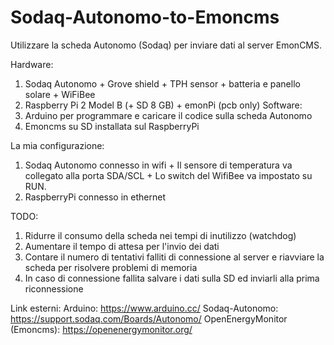 # Sodaq-Autonomo-to-Emoncms
Utilizzare la scheda Autonomo (Sodaq) per inviare dati al server EmonCMS.

Hardware:
  1. Sodaq Autonomo
    + Grove shield + TPH sensor
    + batteria e panello solare
    + WiFiBee
  2. Raspberry Pi 2 Model B (+ SD 8 GB)
    + emonPi (pcb only)
Software:
  1. Arduino per programmare e caricare il codice sulla scheda Autonomo
  2. Emoncms su SD installata sul RaspberryPi

La mia configurazione:
  1. Sodaq Autonomo connesso in wifi
    + Il sensore di temperatura va collegato alla porta SDA/SCL
    + Lo switch del WifiBee va impostato su RUN. 
  2. RaspberryPi connesso in ethernet
  
TODO:
  1. Ridurre il consumo della scheda nei tempi di inutilizzo (watchdog)
  2. Aumentare il tempo di attesa per l'invio dei dati
  3. Contare il numero di tentativi falliti di connessione al server e riavviare la scheda per risolvere problemi di memoria
  4. In caso di connessione fallita salvare i dati sulla SD ed inviarli alla prima riconnessione

Link esterni:
Arduino: https://www.arduino.cc/
Sodaq-Autonomo: https://support.sodaq.com/Boards/Autonomo/
OpenEnergyMonitor (Emoncms): https://openenergymonitor.org/
